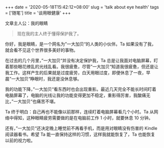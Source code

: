 +++
date = '2020-05-18T15:42:12+08:00'
slug = 'talk about eye health'
tags = ['随笔']
title = '谈用眼健康'
+++

文章主人公：我的眼睛

> 现在我的主人终于懂得保护我了。

你好，我是眼睛，是一个网名为”一大加贝“的人类的小伙伴。Ta 如果没有了我，就会看不见这个世界很多美好的事物。

在过去的几个月里，”一大加贝“并没有决定保护我，Ta 总是让我面对电脑屏幕，盯着那些眼花缭乱的光线乱看。我很疲惫，尽管”一大加贝“知道我很疲惫，但还是让我工作。这样产生的后果就是过度疲劳，白天用眼过度，即便休息了一夜，早晨”一大加贝“睁眼时，我还是没休息够。

我的功能下降，”一大加贝“看东西时也会出现重影。最近几天完全不能长时间盯着电脑屏幕了，电脑的光线让我的功能变得更加不稳定，重影得厉害，我酸痛无比，”一大加贝“也痛苦不堪。

Ta 终于明白：自己再也不能像以前那样，连续盯着电脑屏幕看几个小时。Ta 从网络中得知，这种眼睛疲劳需要做的是在电脑前工作 1 小时，就要休息 10 分钟。

还有，”一大加贝“还决定晚上睡觉前不再看手机，而是用对眼睛没有伤害的 Kindle 阅读器看书。希望 Ta 能一直保持这样的习惯，这样我就能恢复了，Ta 也能恢复以前的视力啦。
